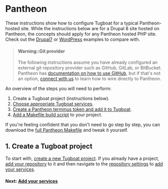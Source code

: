 # Pantheon

These instructions show how to configure Tugboat for a typical Pantheon-hosted
site. While the instructions below are for a Drupal 8 site hosted on Pantheon,
the concepts should apply for any Pantheon hosted PHP site. Check out the
[Drupal7](../../applications/drupal7/index.md) or
[WordPress](../../applications/wordpress/index.md) examples to compare with.

> #### Warning::Git provider
>
> The following instructions assume you have already configured an external git
> repository provider such as GitHub, GitLab, or BitBucket. Pantheon has
> [documentation on how to use GitHub](https://pantheon.io/docs/guides/build-tools/),
> but if that's not an option, [connect with us](../../../../support/index.md)
> to learn how to wire directly to Pantheon.

An overview of the steps you will need to perform:

1. Create a Tugboat project (instructions below).
2. [Choose appropriate Tugboat services](add-services/index.md).
3. [Create a Pantheon terminus token and add it to Tugboat](configure-terminus/index.md).
4. [Add a Makefile build script](add-build-script/index.md) to your project.

If you're feeling confident that you don't need to go step by step, you can
download the [full Pantheon Makefile](full-makefile/index.md) and tweak it
yourself.

## 1. Create a Tugboat project

To start with,
[create a new Tugboat project](../../../../getting-started/create-a-project/index.md).
If you already have a project,
[add your repository](../../../../tugboat-dashboard/repositories/index.md) to it
and then navigate to the
[repository settings](../../../../tugboat-dashboard/repositories/settings/index.md)
to [add your services](add-services/index.md).

#### Next: [Add your services](add-services/index.md)
